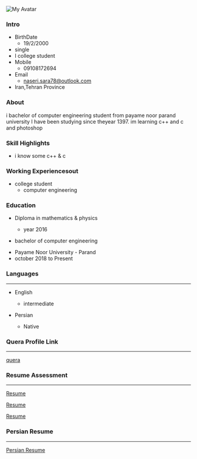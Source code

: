 ![My Avatar](
https://avatars3.githubusercontent.com/u/72061364?s=400&u=20eae31c4fa6c199ee72b9216b01f388dfcecbf6&v=4)
### Intro

+ BirthDate
  - 19/2/2000
+ single
+ I college student
+ Mobile
  - 09108172694
+ Email
  - naseri.sara78@outlook.com
+ Iran,Tehran Province  



### About

i bachelor of computer engineering student from payame noor parand university I have been studying since theyear 1397. im learning c++ and c and photoshop

### Skill Highlights

+ i know some c++ & c


### Working Experiencesout
+ college student 
  - computer engineering

### Education
+ Diploma in mathematics & physics
  - year 2016
  
+ bachelor of computer engineering 

 - Payame Noor University - Parand
  - october 2018 to Present


### Languages
---
+ English 

  - intermediate
+ Persian

  - Native

  
  
### Quera Profile Link

---

[quera](https://quera.ir/profile/naseri.sara78)


### Resume Assessment

---

[Resume](https://github.com/saranaseri/PNU_3991_AR/blob/main/XX_CV_CheckList_AR_3991.pdf)

[Resume](https://github.com/saranaseri/PNU_3991_AR/blob/main/XX_GeneralSection_CheckList_AR_3991.pdf)

[Resume](https://github.com/saranaseri/PNU_3991_AR/blob/main/XX_ResearchAndPresentationMethods_CheckList_AR_3991.pdf)


### Persian Resume

---

[Persian Resume](/index-fa.md)
